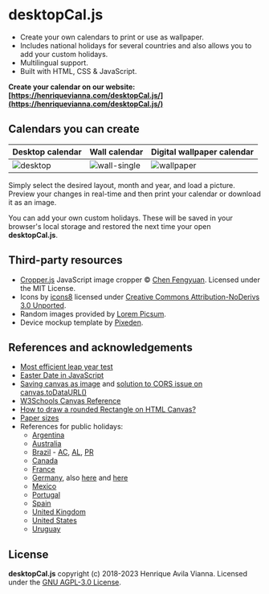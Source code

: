 desktopCal.js
=============

+ Create your own calendars to print or use as wallpaper.
+ Includes national holidays for several countries and also allows you to add your custom holidays.
+ Multilingual support.
+ Built with HTML, CSS & JavaScript.

**Create your calendar on our website: [https://henriquevianna.com/desktopCal.js/](https://henriquevianna.com/desktopCal.js/)**

## Calendars you can create

| Desktop calendar | Wall calendar | Digital wallpaper calendar |
|---|---|---|
|![desktop](img/layout-desktop.png "Desktop calendar")|![wall-single](img/layout-wall-single.png "Wall calendar")|![wallpaper](img/layout-wallpaper.png "Digital wallpaper calendar")|

Simply select the desired layout, month and year, and load a picture. Preview your changes in real-time and then print your calendar or download it as an image.

You can add your own custom holidays. These will be saved in your browser's local storage and restored the next time your open **desktopCal.js**.

## Third-party resources

+ [Cropper.js](https://github.com/fengyuanchen/cropperjs) JavaScript image cropper © [Chen Fengyuan](https://chenfengyuan.com/). Licensed under the MIT License.
+ Icons by [icons8](https://icons8.com) licensed under [Creative Commons Attribution-NoDerivs 3.0 Unported](https://creativecommons.org/licenses/by-nd/3.0/).
+ Random images provided by [Lorem Picsum](https://picsum.photos/).
+ Device mockup template by [Pixeden](https://www.pixeden.com/psd-web-elements/flat-responsive-showcase-psd-vol2).

## References and acknowledgements

+ [Most efficient leap year test](https://stackoverflow.com/a/11595914/2370385)
+ [Easter Date in JavaScript](https://stackoverflow.com/a/44480326/2370385)
+ [Saving canvas as image](https://weworkweplay.com/play/saving-html5-canvas-as-image/) and [solution to CORS issue on canvas.toDataURL()](https://stackoverflow.com/a/30517793/2370385)
+ [W3Schools Canvas Reference](https://www.w3schools.com/tags/ref_canvas.asp)
+ [How to draw a rounded Rectangle on HTML Canvas?](https://stackoverflow.com/a/7838871/2370385)
+ [Paper sizes](https://papersizes.io/)
+ References for public holidays:
  + [Argentina](https://en.wikipedia.org/wiki/Public_holidays_in_Argentina)
  + [Australia](https://www.fairwork.gov.au/employment-conditions/public-holidays)
  + [Brazil](https://pt.wikipedia.org/wiki/Feriados_no_Brasil) - [AC](https://agencia.ac.gov.br/governo-do-acre-divulga-calendario-de-feriados-e-pontos-facultativos-de-2023/), [AL](https://www.correiodosmunicipios-al.com.br/2022/01/governo-de-alagoas-divulga-calendario-de-feriados-previstos-para-2022/), [PR](https://www.legislacao.pr.gov.br/legislacao/pesquisarAto.do?action=exibir&codAto=251964&indice=1&totalRegistros=28&dt=29.0.2023.11.16.25.855)
  + [Canada](https://en.wikipedia.org/wiki/Public_holidays_in_Canada)
  + [France](https://en.wikipedia.org/wiki/Public_holidays_in_France)
  + [Germany](https://en.wikipedia.org/wiki/Public_holidays_in_Germany), also [here](https://en.wikipedia.org/wiki/Bu%C3%9F-_und_Bettag) and [here](https://www.schulferien.org/deutschland/feiertage/)
  + [Mexico](https://en.wikipedia.org/wiki/Public_holidays_in_Mexico)
  + [Portugal](https://en.wikipedia.org/wiki/Public_holidays_in_Portugal)
  + [Spain](https://en.wikipedia.org/wiki/Public_holidays_in_Spain)
  + [United Kingdom](https://en.wikipedia.org/wiki/Public_holidays_in_the_United_Kingdom)
  + [United States](https://en.wikipedia.org/wiki/Federal_holidays_in_the_United_States)
  + [Uruguay](https://en.wikipedia.org/wiki/Public_holidays_in_Uruguay)

## License

**desktopCal.js** copyright (c) 2018-2023 Henrique Avila Vianna. Licensed under the [GNU AGPL-3.0 License](https://github.com/hvianna/desktopCal.js/blob/master/LICENSE).
